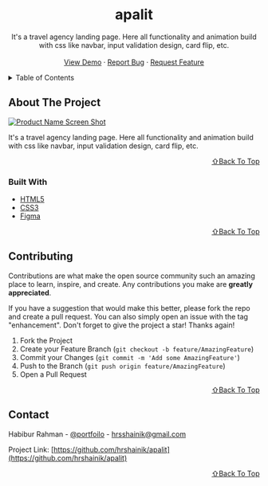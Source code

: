<!-- PROJECT LOGO -->
<div align="center">
  <h1 align="center">apalit</h1>

  <p align="center">
    It's a travel agency landing page. Here all functionality and animation build with css like navbar, input validation design, card flip, etc.
    <br />
    <br />
    <a href="https://apalit-hrsshainik.netlify.app/">View Demo</a>
    ·
    <a href="https://github.com/hrshainik/apalit/issues">Report Bug</a>
    ·
    <a href="https://github.com/hrshainik/apalit/issues">Request Feature</a>
  </p>
</div>


<!-- TABLE OF CONTENTS -->
<details>
  <summary>Table of Contents</summary>
  <ol>
    <li>
      <a href="#about-the-project">About The Project</a>
      <ul>
        <li><a href="#built-with">Built With</a></li>
      </ul>
    </li>
    <li><a href="#contributing">Contributing</a></li>
    <li><a href="#contact">Contact</a></li>
  </ol>
</details>


<!-- ABOUT THE PROJECT -->
## About The Project

[![Product Name Screen Shot][product-screenshot]](https://apalit-hrsshainik.netlify.app/)

It's a travel agency landing page. Here all functionality and animation build with css like navbar, input validation design, card flip, etc.

<p align="right"><a href="#top">⇧Back To Top</a></p>

### Built With

* [HTML5](https://www.w3schools.com/html/)
* [CSS3](https://www.w3schools.com/css/)
* [Figma](https://figma.com)

<p align="right"><a href="#top">⇧Back To Top</a></p>


<!-- CONTRIBUTING -->
## Contributing

Contributions are what make the open source community such an amazing place to learn, inspire, and create. Any contributions you make are **greatly appreciated**.

If you have a suggestion that would make this better, please fork the repo and create a pull request. You can also simply open an issue with the tag "enhancement".
Don't forget to give the project a star! Thanks again!

1. Fork the Project
2. Create your Feature Branch (`git checkout -b feature/AmazingFeature`)
3. Commit your Changes (`git commit -m 'Add some AmazingFeature'`)
4. Push to the Branch (`git push origin feature/AmazingFeature`)
5. Open a Pull Request

<p align="right"><a href="#top">⇧Back To Top</a></p>



<!-- CONTACT -->
## Contact

Habibur Rahman - [@portfoilo](https://hrshainik.me) - hrsshainik@gmail.com

Project Link: [https://github.com/hrshainik/apalit](https://github.com/hrshainik/apalit)

<p align="right"><a href="#top">⇧Back To Top</a></p>

[product-screenshot]: img/product-showcase.jpg
